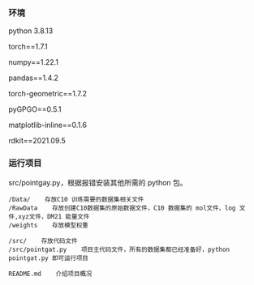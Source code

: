 <!--
 * @Author: Seven Rong Cheung
 * @Date: 2023-04-27 11:36:12
 * @LastEditors: Seven Rong Cheung
 * @LastEditTime: 2023-09-30 11:37:23
 * @FilePath: /undefined/Users/rongzhang/Downloads/github/PointGAT/README.md
 * @Description: 
 * 
 * Copyright (c) 2023 by {rongzhangthu@yeah.net}, All Rights Reserved. 
-->


### 环境

python 3.8.13

torch==1.7.1

numpy==1.22.1

pandas==1.4.2

torch-geometric==1.7.2

pyGPGO==0.5.1

matplotlib-inline==0.1.6

rdkit==2021.09.5


### 运行项目
src/pointgay.py，根据报错安装其他所需的 python 包。



```
/Data/    存放C10 训练需要的数据集相关文件
/RawData    存放创建C10数据集的原始数据文件，C10 数据集的 mol文件，log 文件,xyz文件，DM21 能量文件
/weights    存放模型权重

/src/    存放代码文件
/src/pointgat.py    项目主代码文件，所有的数据集都已经准备好，python pointgat.py 即可运行项目

README.md    介绍项目概况
```

